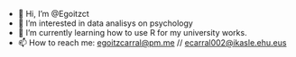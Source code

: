- 👋 Hi, I’m @Egoitzct
- 👀 I’m interested in data analisys on psychology
- 🌱 I’m currently learning how to use R for my university works.
- 📫 How to reach me: egoitzcarral@pm.me // ecarral002@ikasle.ehu.eus

<!---
Egoitzct/Egoitzct is a ✨ special ✨ repository because its `README.md` (this file) appears on your GitHub profile.
You can click the Preview link to take a look at your changes.
--->
